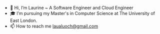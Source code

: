 <!---
aluoch-dev/aluoch-dev is a ✨ special ✨ repository because its `README.md` (this file) appears on your GitHub profile.
You can click the Preview link to take a look at your changes.
--->

- 👋 Hi, I’m Laurine ~ A Software Engineer and Cloud Engineer
- 🎓 I’m pursuing my Master's in Computer Science at The University of East London.
- 📫 How to reach me laualuoch@gmail.com



